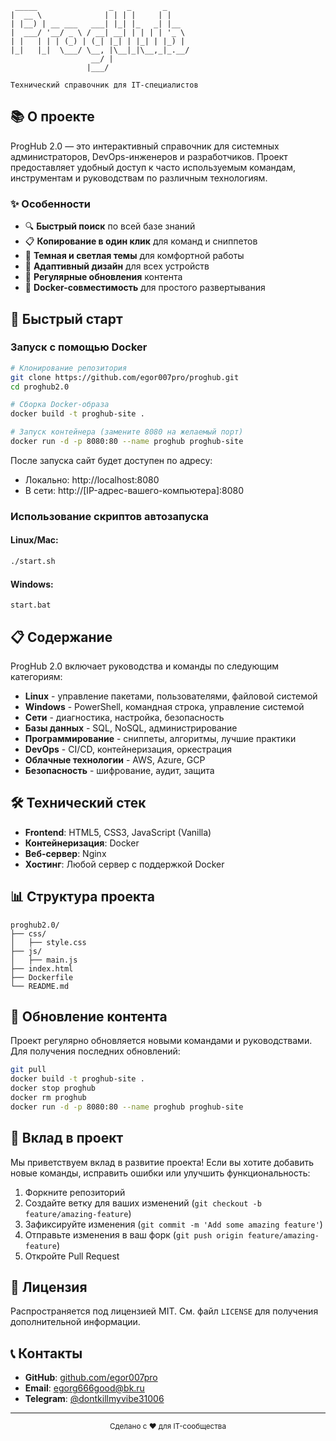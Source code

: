 ```
 _____                _   _       _     
|  __ \              | | | |     | |    
| |__) | __ ___   ___| |_| |_   _| |__  
|  ___/ '__/ _ \ / __| __| | | | | '_ \ 
| |   | | | (_) | (_| |_| | |_| | |_) |
|_|   |_|  \___/ \__, |\__|_|\__,_|_.__/ 
                  __/ |                 
                 |___/                  

Технический справочник для IT-специалистов
```
## 📚 О проекте

ProgHub 2.0 — это интерактивный справочник для системных администраторов, DevOps-инженеров и разработчиков. Проект предоставляет удобный доступ к часто используемым командам, инструментам и руководствам по различным технологиям.

### ✨ Особенности

- 🔍 **Быстрый поиск** по всей базе знаний
- 📋 **Копирование в один клик** для команд и сниппетов
- 🌙 **Темная и светлая темы** для комфортной работы
- 📱 **Адаптивный дизайн** для всех устройств
- 🔄 **Регулярные обновления** контента
- 🐳 **Docker-совместимость** для простого развертывания

## 🚀 Быстрый старт

### Запуск с помощью Docker

```bash
# Клонирование репозитория
git clone https://github.com/egor007pro/proghub.git
cd proghub2.0

# Сборка Docker-образа
docker build -t proghub-site .

# Запуск контейнера (замените 8080 на желаемый порт)
docker run -d -p 8080:80 --name proghub proghub-site
```

После запуска сайт будет доступен по адресу:
- Локально: http://localhost:8080
- В сети: http://[IP-адрес-вашего-компьютера]:8080

### Использование скриптов автозапуска

#### Linux/Mac:
```bash
./start.sh
```

#### Windows:
```batch
start.bat
```

## 📋 Содержание

ProgHub 2.0 включает руководства и команды по следующим категориям:

- **Linux** - управление пакетами, пользователями, файловой системой
- **Windows** - PowerShell, командная строка, управление системой
- **Сети** - диагностика, настройка, безопасность
- **Базы данных** - SQL, NoSQL, администрирование
- **Программирование** - сниппеты, алгоритмы, лучшие практики
- **DevOps** - CI/CD, контейнеризация, оркестрация
- **Облачные технологии** - AWS, Azure, GCP
- **Безопасность** - шифрование, аудит, защита

## 🛠️ Технический стек

- **Frontend**: HTML5, CSS3, JavaScript (Vanilla)
- **Контейнеризация**: Docker
- **Веб-сервер**: Nginx
- **Хостинг**: Любой сервер с поддержкой Docker

## 📊 Структура проекта

```
proghub2.0/
├── css/
│   ├── style.css
├── js/
│   ├── main.js
├── index.html
├── Dockerfile
└── README.md
```

## 🔄 Обновление контента

Проект регулярно обновляется новыми командами и руководствами. Для получения последних обновлений:

```bash
git pull
docker build -t proghub-site .
docker stop proghub
docker rm proghub
docker run -d -p 8080:80 --name proghub proghub-site
```

## 🤝 Вклад в проект

Мы приветствуем вклад в развитие проекта! Если вы хотите добавить новые команды, исправить ошибки или улучшить функциональность:

1. Форкните репозиторий
2. Создайте ветку для ваших изменений (`git checkout -b feature/amazing-feature`)
3. Зафиксируйте изменения (`git commit -m 'Add some amazing feature'`)
4. Отправьте изменения в ваш форк (`git push origin feature/amazing-feature`)
5. Откройте Pull Request

## 📝 Лицензия

Распространяется под лицензией MIT. См. файл `LICENSE` для получения дополнительной информации.

## 📞 Контакты

- **GitHub**: [github.com/egor007pro](https://github.com/yourusername)
- **Email**: egorg666good@bk.ru
- **Telegram**: [@dontkillmyvibe31006](https://t.me/dontkillmyvibe31006)

---

<p align="center">
  <sub>Сделано с ❤️ для IT-сообщества</sub>
</p>
